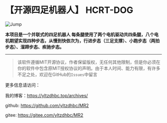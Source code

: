 ﻿# 【开源四足机器人】 HCRT-DOG

![Jump](./img/Jump.gif)


**本项目是一个并联式的四足机器人 每条腿使用了两个电机驱动共四条腿，八个电机期望实现四种步态，从慢到快依次为，行进步态（三足支撑）、小跑步态（两拍步态）、溜蹄步态、疾驰步态。**

---

>该软件遵循MIT开源协议，作者保留版权，无任何其他限制，但是你必须在你的软件中包含原MIT授权协议的声明。由于本人时间、能力有限，有许多不足之处，欢迎在GitHub的`Issues`中留言

更多信息请访问：

我的博客：https://yltzdhbc.top/archives/

github: https://github.com/yltzdhbc/MR2

gitee: https://gitee.com/yltzdhbc/MR2
